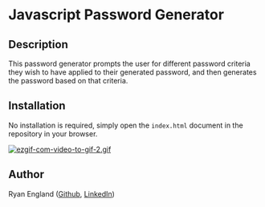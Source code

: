 # Javascript Password Generator

## Description

This password generator prompts the user for different password criteria they wish to have applied to their generated password, and then generates the password based on that criteria.

## Installation

No installation is required, simply open the `index.html` document in the repository in your browser.

[![ezgif-com-video-to-gif-2.gif](https://i.postimg.cc/ZKvbJgwc/ezgif-com-video-to-gif-2.gif)](https://postimg.cc/YhkK3XKG)

## Author

Ryan England ([Github](https://github.com/stellyes), [LinkedIn](https://www.linkedin.com/in/ryan-england-4909b3291/))
